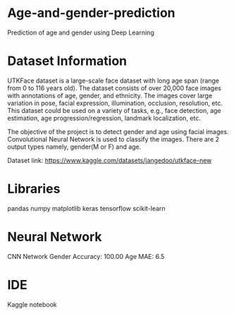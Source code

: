 # Age-and-gender-prediction
Prediction of age and gender using Deep Learning
# Dataset Information
UTKFace dataset is a large-scale face dataset with long age span (range from 0 to 116 years old). The dataset consists of over 20,000 face images with annotations of age, gender, and ethnicity. The images cover large variation in pose, facial expression, illumination, occlusion, resolution, etc. This dataset could be used on a variety of tasks, e.g., face detection, age estimation, age progression/regression, landmark localization, etc.

The objective of the project is to detect gender and age using facial images. Convolutional Neural Network is used to classify the images. There are 2 output types namely, gender(M or F) and age.

Dataset link: https://www.kaggle.com/datasets/jangedoo/utkface-new

# Libraries

pandas
numpy
matplotlib
keras
tensorflow
scikit-learn

# Neural Network
CNN Network
Gender Accuracy: 100.00 Age MAE: 6.5

# IDE
Kaggle notebook
